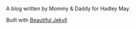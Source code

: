 A blog written by Mommy & Daddy for Hadley May.

Built with [Beautiful Jekyll](http://deanattali.com/beautiful-jekyll)
